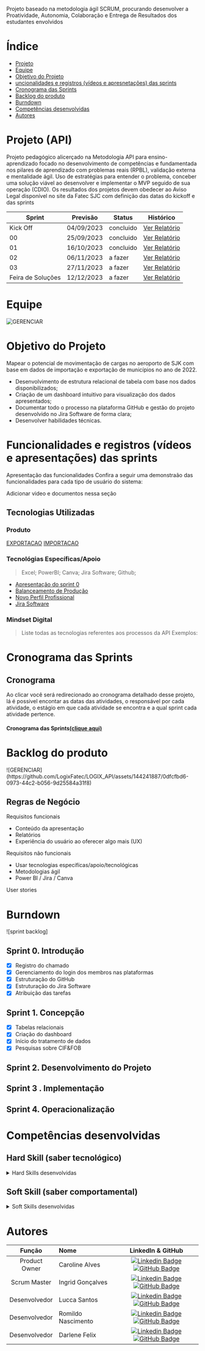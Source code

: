 Projeto baseado na metodologia ágil SCRUM, procurando desenvolver a Proatividade, Autonomia, Colaboração e Entrega de Resultados dos estudantes envolvidos

# Índice

* [Projeto](#projeto-template)
* [Equipe](#equipe)
* [Objetivo do Projeto](#objetivo-do-projeto)
* [uncionalidades e registros (vídeos e apresnetações) das sprints](#uncionalidades-e-registros-(vídeos-e-apresnetações)-das-sprints)
* [Cronograma das Sprints](#Cronograma-das-Sprints)
* [Backlog do produto](#Backlog-do-produto)
* [Burndown](#Burndown)
* [Competências desenvolvidas](#competências-desenvolvidas)
* [Autores](#autores)

# Projeto (API) 
Projeto pedagógico alicerçado na Metodologia API para ensino-aprendizado focado no desenvolvimento de competências e fundamentada nos pilares de aprendizado com problemas reais (RPBL), validação externa e mentalidade ágil. 
Uso de estratégias para entender o problema, conceber uma solução viável ao desenvolver e implementar o MVP seguido de sua operação (CDIO). 
Os resultados dos projetos devem obedecer ao Aviso Legal disponível no site da Fatec SJC com definição das datas do kickoff e das sprints

Sprint | Previsão | Status| Histórico|
|------|--------|------|--------|
|Kick Off | 04/09/2023 | concluido| [Ver Relatório](https://fatecsjc-prd.azurewebsites.net/downloads/estagio/modelo_relatorio_estagio_gpi.docx) | 
|00 | 25/09/2023 | concluido| [Ver Relatório](https://github.com/LogixFatec/LOGIX_API/files/12714675/RELATORIO.DE.API.docx) | 
|01| 16/10/2023  | concluido |[Ver Relatório](https://github.com/LogixFatec/LOGIX_API/files/12910312/RELATORIO.DE.API.2.docx) | 
|02| 06/11/2023 | a fazer|[Ver Relatório](https://fatecsjc-prd.azurewebsites.net/downloads/estagio/modelo_relatorio_estagio_gpi.docx) | 
|03| 27/11/2023 |a fazer |[Ver Relatório](https://fatecsjc-prd.azurewebsites.net/downloads/estagio/modelo_relatorio_estagio_gpi.docx)  | 
|Feira de Soluções|12/12/2023 |a fazer |[Ver Relatório](https://fatecsjc-prd.azurewebsites.net/downloads/estagio/modelo_relatorio_estagio_gpi.docx) |

# Equipe
   
![GERENCIAR](https://github.com/LogixFatec/LOGIX_API/assets/144241887/a7bb426e-b06b-43ef-8aed-b76ef206670f)

# Objetivo do Projeto
Mapear o potencial de movimentação de cargas no aeroporto de SJK com base em dados de importação e exportação de municípios no ano de 2022.
* Desenvolvimento de estrutura relacional de tabela com base nos dados disponibilizados;
* Criação de um dashboard intuitivo para visualização dos dados apresentados;
* Documentar todo o processo na plataforma GitHub e gestão do projeto desenvolvido no Jira Software de forma clara;
* Desenvolver habilidades técnicas.

# Funcionalidades e registros (vídeos e apresentações) das sprints

Apresentação das funcionalidades
Confira a seguir uma demonstraão das funcionalidades para cada tipo de usuário do sistema:

Adicionar video e documentos nessa seção


## Tecnologias Utilizadas
  ### Produto 
 [EXPORTACAO](https://github.com/LogixFatec/LOGIX_API/assets/144241887/9d72f95b-983f-4ccc-87ce-531d344daa29)
 [IMPORTACAO](https://github.com/LogixFatec/LOGIX_API/assets/144241887/ff7f0189-e997-440e-aba1-58dfd80afa7c)

 ### Tecnológias Específicas/Apoio
 > Excel;
> PowerBI;
> Canva;
> Jira Software;
> Github;
>
- [Apresentação do sprint 0](https://canva.com/design/DAFu_OM8OWU/0_BdT6dktJ2FitG3d8embQ/edit)
- [Balanceamento de Produção](nomus.com.br/blog-industrial/balanceamento-de-linha/)
- [Novo Perfil Profissional](https://repositorio.unesp.br/handle/11449/237929)
- [Jira Software](https://logix0309.atlassian.net)
  
 ### Mindset Digital
> Liste todas as tecnologias referentes aos processos da API
Exemplos:

# Cronograma das Sprints

## Cronograma
Ao clicar você será redirecionado ao cronograma detalhado desse projeto, lá é possivel encontar as datas das atividades, o responsável por cada atividade, o estágio em que cada atividade se encontra e a qual sprint cada atividade pertence.

#### Cronograma das Sprints[(clique aqui)](https://github.com/users/AndreLuizRibeiro/projects/4)

# Backlog do produto
  
<div align="center">
    
</div>
![GERENCIAR](https://github.com/LogixFatec/LOGIX_API/assets/144241887/0dfcfbd6-0973-44c2-b056-9d25584a31f8)

Regras de Negócio
- 

Requisitos funcionais 
- Conteúdo da apresentação   
- Relatórios 
- Experiência do usuário ao oferecer algo mais (UX)

  
Requisitos não funcionais
- Usar tecnologias especifícas/apoio/tecnológicas 
- Metodologias ágil
- Power BI / Jira / Canva
  
User stories

# Burndown
![sprint backlog]

## Sprint 0. Introdução
- [x] Registro do chamado
- [x] Gerenciamento do login dos membros nas plataformas
- [x] Estruturação do GitHub
- [x] Estruturação do Jira Software
- [X] Atribuição das tarefas

## Sprint 1. Concepção
- [X] Tabelas relacionais
- [X] Criação do dashboard
- [X] Início do tratamento de dados
- [X] Pesquisas sobre CIF&FOB

## Sprint 2. Desenvolvimento do Projeto

## Sprint 3 . Implementação

      
## Sprint 4. Operacionalização



# Competências desenvolvidas

## Hard Skill (saber tecnológico)
<details>
<summary>Hard Skills desenvolvidas</summary>
  
| Tecnologia/Metodologia | Classificação |
| ---------------------- | ------------- |
| GitHub |  ☆ ☆ ☆ ☆ ☆ ☆ ☆ ☆ ☆ ☆ |
| Gestão de Projetos |☆ ☆ ☆ ☆ ☆ ☆ ☆ ☆ ☆ ☆ |
| Scrum Master | ☆ ☆ ☆ ☆ ☆ ☆ ☆ ☆ ☆ ☆ |
| Prodct Owner | ☆ ☆ ☆ ☆ ☆ ☆ ☆ ☆ ☆ ☆ |
| Markdown | ☆ ☆ ☆ ☆ ☆ ☆ ☆ ☆ ☆ ☆ |
| Git Projects | ☆ ☆ ☆ ☆ ☆ ☆ ☆ ☆ ☆ ☆ |
 
</details>

## Soft Skill (saber comportamental)
<details>
<summary>Soft Skills desenvolvidas</summary>

| Habilidades | Classificação |
| ---------------------- | ------------- |
| Colaboração | ☆ ☆ ☆ ☆ ☆ ☆ ☆ ☆ ☆ ☆ |
| Proatividade| ☆ ☆ ☆ ☆ ☆ ☆ ☆ ☆ ☆ ☆ |
| Pensamento Crítico | ☆ ☆ ☆ ☆ ☆ ☆ ☆ ☆ ☆ ☆ |
| Gerenciamento de Tempo | ☆ ☆ ☆ ☆ ☆ ☆ ☆ ☆ ☆ ☆ |
| Adaptabilidade | ☆ ☆ ☆ ☆ ☆ ☆ ☆ ☆ ☆ ☆ |
| Resiliência | ☆ ☆ ☆ ☆ ☆ ☆ ☆ ☆ ☆ ☆ |

</details>

# Autores
|    Função     | Nome                                  |                                                                                                                                                      LinkedIn & GitHub                                                                                                                                                      |
| :-----------: | :------------------------------------ | :-------------------------------------------------------------------------------------------------------------------------------------------------------------------------------------------------------------------------------------------------------------------------------------------------------------------------: |
| Product Owner |  Caroline Alves |     [![Linkedin Badge](https://img.shields.io/badge/Linkedin-blue?style=flat-square&logo=Linkedin&logoColor=white)](https://www.linkedin.com/in/caroline-alves-04b776264/) [![GitHub Badge](https://img.shields.io/badge/GitHub-111217?style=flat-square&logo=github&logoColor=white)](https://github.com/carolinealvs) |
| Scrum Master  | Ingrid Gonçalves |     [![Linkedin Badge](https://img.shields.io/badge/Linkedin-blue?style=flat-square&logo=Linkedin&logoColor=white)](https://www.linkedin.com/in/ingrid-gon%C3%A7alves-153637205/) [![GitHub Badge](https://img.shields.io/badge/GitHub-111217?style=flat-square&logo=github&logoColor=white)](https://github.com/Ingridlog) |
| Desenvolvedor  | Lucca Santos |         [![Linkedin Badge](https://img.shields.io/badge/Linkedin-blue?style=flat-square&logo=Linkedin&logoColor=white)](https://www.linkedin.com/in/lucca-silva-801a05213/) [![GitHub Badge](https://img.shields.io/badge/GitHub-111217?style=flat-square&logo=github&logoColor=white)](https://github.com/pyramidheather) |
| Desenvolvedor | Romildo Nascimento |         [![Linkedin Badge](https://img.shields.io/badge/Linkedin-blue?style=flat-square&logo=Linkedin&logoColor=white)](https://www.linkedin.com/in/caroline-alves-04b776264/) [![GitHub Badge](https://img.shields.io/badge/GitHub-111217?style=flat-square&logo=github&logoColor=white)](https://github.com/RomildoNascimento) |
|  Desenvolvedor  | Darlene Felix |  [![Linkedin Badge](https://img.shields.io/badge/Linkedin-blue?style=flat-square&logo=Linkedin&logoColor=white)](https://www.linkedin.com/in/darlene-felix-lima-0a8711291/) [![GitHub Badge](https://img.shields.io/badge/GitHub-111217?style=flat-square&logo=github&logoColor=white)](https://github.com/DarleneLima) |

